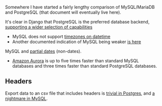 Somewhere I have started a fairly lengthy comparison of MySQL/MariaDB and PostgreSQL (that document will eventually live here).

It's clear in Django that PostgreSQL is the preferred database backend, [supporting a wider selection of capabilities]( https://docs.djangoproject.com/en/1.10/ref/contrib/postgres/)

* MySQL does not support [timezones on datetime](https://docs.djangoproject.com/en/1.10/releases/1.9/#removal-of-time-zone-aware-global-adapters-and-converters-for-datetimes)
* Another documented indication of MySQL being weaker [is here](https://docs.djangoproject.com/en/1.10/releases/1.10/#abstractuser-username-max-length-increased-to-150)

MySQL and [partial dates](http://www.postgresql-archive.org/Partial-dates-td1849185.html#a1849191) (non-dates).

* [Amazon Aurora](https://aws.amazon.com/rds/aurora/) is up to five times faster than standard MySQL databases and three times faster than standard PostgreSQL databases.

Headers
-------
Export data to an csv file that includes headers is [trivial in Postgres](http://stackoverflow.com/questions/1120109/export-postgres-table-to-csv-file-with-headings), and [a nightmare in MySQL](http://stackoverflow.com/questions/5941809/include-headers-when-using-select-into-outfile).
